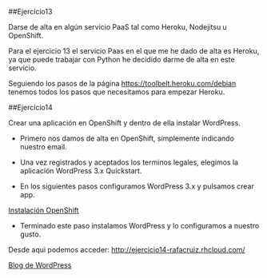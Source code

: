 ##Ejercicio13

Darse de alta en algún servicio PaaS tal como Heroku, Nodejitsu u OpenShift.

Para el ejercicio 13 el servicio Paas en el que me he dado de alta es Heroku, ya que puede trabajar con Python he decidido
darme de alta en este servicio.

Seguiendo los pasos de la página https://toolbelt.heroku.com/debian tenemos todos los pasos que necesitamos para empezar
Heroku.

##Ejercicio14

Crear una aplicación en OpenShift y dentro de ella instalar WordPress.

* Primero nos damos de alta en OpenShift, simplemente indicando nuestro email.

* Una vez registrados y aceptados los terminos legales, elegimos la aplicación WordPress 3.x Quickstart.

* En los siguientes pasos configuramos WordPress 3.x y pulsamos crear app.

[Instalación OpenShift](https://github.com/rafacruiz/IV/blob/master/opensh.png) 


* Terminado este paso instalamos WordPress y lo configuramos a nuestro gusto.

Desde aqui podemos acceder: http://ejercicio14-rafacruiz.rhcloud.com/ 

[Blog de WordPress](https://github.com/rafacruiz/IV/blob/master/wordpress.png)





